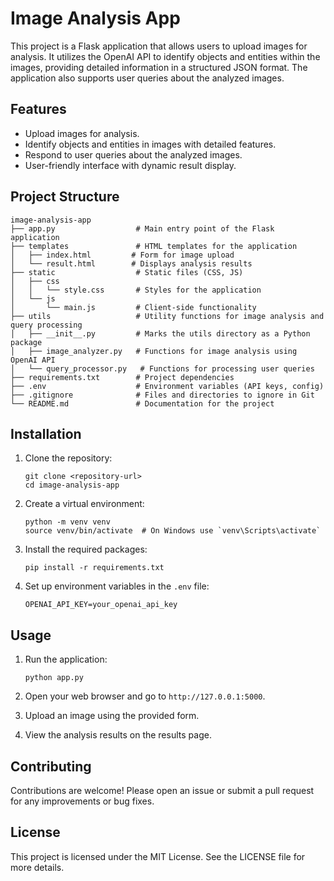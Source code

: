 # Image Analysis App

This project is a Flask application that allows users to upload images for analysis. It utilizes the OpenAI API to identify objects and entities within the images, providing detailed information in a structured JSON format. The application also supports user queries about the analyzed images.

## Features

- Upload images for analysis.
- Identify objects and entities in images with detailed features.
- Respond to user queries about the analyzed images.
- User-friendly interface with dynamic result display.

## Project Structure

```
image-analysis-app
├── app.py                  # Main entry point of the Flask application
├── templates               # HTML templates for the application
│   ├── index.html         # Form for image upload
│   └── result.html        # Displays analysis results
├── static                  # Static files (CSS, JS)
│   ├── css
│   │   └── style.css       # Styles for the application
│   └── js
│       └── main.js         # Client-side functionality
├── utils                   # Utility functions for image analysis and query processing
│   ├── __init__.py         # Marks the utils directory as a Python package
│   ├── image_analyzer.py   # Functions for image analysis using OpenAI API
│   └── query_processor.py   # Functions for processing user queries
├── requirements.txt        # Project dependencies
├── .env                    # Environment variables (API keys, config)
├── .gitignore              # Files and directories to ignore in Git
└── README.md               # Documentation for the project
```

## Installation

1. Clone the repository:
   ```
   git clone <repository-url>
   cd image-analysis-app
   ```

2. Create a virtual environment:
   ```
   python -m venv venv
   source venv/bin/activate  # On Windows use `venv\Scripts\activate`
   ```

3. Install the required packages:
   ```
   pip install -r requirements.txt
   ```

4. Set up environment variables in the `.env` file:
   ```
   OPENAI_API_KEY=your_openai_api_key
   ```

## Usage

1. Run the application:
   ```
   python app.py
   ```

2. Open your web browser and go to `http://127.0.0.1:5000`.

3. Upload an image using the provided form.

4. View the analysis results on the results page.

## Contributing

Contributions are welcome! Please open an issue or submit a pull request for any improvements or bug fixes.

## License

This project is licensed under the MIT License. See the LICENSE file for more details.